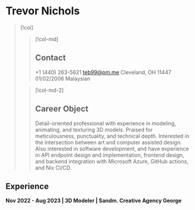 # Trevor Nichols
> [!col]
>> [!col-md]
>> ## Contact
>> +1 (440) 263-5621
>> teb99@pm.me
>> Cleveland, OH 11447
>> 01/02/2006
>> Malaysian
>
>> [!col-md-2]
>> ## Career Object
>> Detail-oriented professional with experience in modeling, animating, and texturing 3D models. Praised for meticulousness, punctuality, and technical depth. Interested in the intersection between art and computer assisted design. Also interested in software development, and have experience in API endpoint design and implementation, frontend design, and backend integration with Microsoft Azure, GitHub actions, and Nix CI/CD.

## Experience
**Nov 2022 - Aug 2023 | 3D Modeler | Sandm. Creative Agency George**
